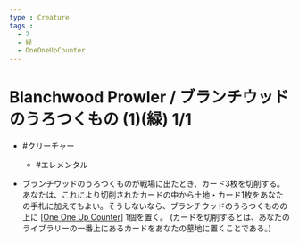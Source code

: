 ```yaml
---
type : Creature
tags : 
  - 2
  - 緑
  - OneOneUpCounter
---
```

# Blanchwood Prowler / ブランチウッドのうろつくもの (1)(緑) 1/1


* #クリーチャー
  * #エレメンタル 

* ブランチウッドのうろつくものが戦場に出たとき、カード3枚を切削する。あなたは、これにより切削されたカードの中から土地・カード1枚をあなたの手札に加えてもよい。そうしないなら、ブランチウッドのうろつくものの上に [[One One Up Counter]] 1個を置く。 (カードを切削するとは、あなたのライブラリーの一番上にあるカードをあなたの墓地に置くことである。)

[//begin]: # "Autogenerated link references for markdown compatibility"
[One One Up Counter]: <docs/Counters/One One Up Counter.md> "+1/+1 Counter / +1/+1カウンター"
[//end]: # "Autogenerated link references"
